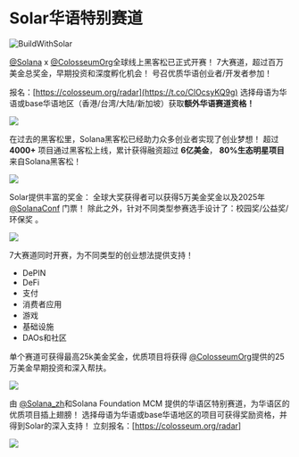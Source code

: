 # Solar华语特别赛道

![BuildWithSolar](/BuildWithSolar.jpg)

[@Solana](https://x.com/solana) x [@ColosseumOrg](https://x.com/ColosseumOrg)全球线上黑客松已正式开赛！  7大赛道，超过百万美金总奖金，早期投资和深度孵化机会！ 号召优质华语创业者/开发者参加！  

报名：[https://colosseum.org/radar](https://t.co/ClOcsyKQ9g)  选择母语为华语或base华语地区（香港/台湾/大陆/新加坡）获取**额外华语赛道资格！**  

![](/Solar1.jpg)


在过去的黑客松里，Solana黑客松已经助力众多创业者实现了创业梦想！  超过**4000+** 项目通过黑客松上线，累计获得融资超过 **6亿美金**， **80%生态明星项目** 来自Solana黑客松！

![](/Solar2.jpg)

Solar提供丰富的奖金：  全球大奖获得者可以获得5万美金奖金以及2025年 [@SolanaConf](https://x.com/SolanaConf) 门票！  除此之外，针对不同类型参赛选手设计了：校园奖/公益奖/环保奖 。

![](/Solar3.jpg)

7大赛道同时开赛，为不同类型的创业想法提供支持！  
- DePIN
- DeFi
- 支付
- 消费者应用
- 游戏
- 基础设施
- DAOs和社区  

单个赛道可获得最高25k美金奖金，优质项目将获得 [@ColosseumOrg](https://x.com/ColosseumOrg)提供的25万美金早期投资和深入帮扶。

![](/Solar4.jpg)

由 [@Solana_zh](https://x.com/Solana_zh)和Solana Foundation MCM 提供的华语区特别赛道，为华语区的优质项目插上翅膀！  选择母语为华语或base华语地区的项目可获得奖励资格，并得到Solar的深入支持！  立刻报名：[https://colosseum.org/radar]

![](/Solar5.jpg)
